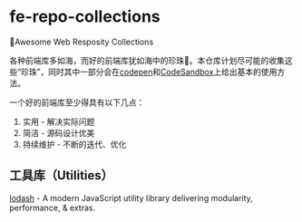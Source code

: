 # fe-repo-collections
:blue_book:Awesome Web Resposity Collections

各种前端库多如海，而好的前端库犹如海中的珍珠:gem:。本仓库计划尽可能的收集这些“珍珠”，同时其中一部分会在[codepen](https://codepen.io/)和[CodeSandbox](codesandbox.io)上给出基本的使用方法。

一个好的前端库至少得具有以下几点：

1. 实用 - 解决实际问题
2. 简洁 - 源码设计优美
3. 持续维护 - 不断的迭代、优化

## 工具库（Utilities）

[lodash](https://github.com/lodash/lodash) - A modern JavaScript utility library delivering modularity, performance, & extras.
